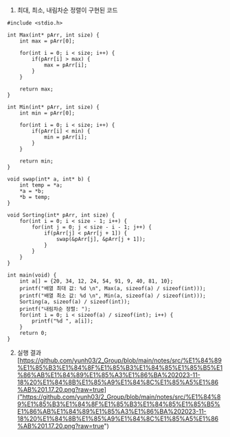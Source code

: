 1. 최대, 최소, 내림차순 정렬이 구현된 코드
```
#include <stdio.h>

int Max(int* pArr, int size) {
    int max = pArr[0];
    
    for(int i = 0; i < size; i++) {
        if(pArr[i] > max) {
            max = pArr[i];
        }
    }

    return max;
}

int Min(int* pArr, int size) {
    int min = pArr[0];
    
    for(int i = 0; i < size; i++) {
        if(pArr[i] < min) {
            min = pArr[i];
        }
    }

    return min;
}

void swap(int* a, int* b) {
    int temp = *a;
    *a = *b;
    *b = temp;
}

void Sorting(int* pArr, int size) {
    for(int i = 0; i < size - 1; i++) {
        for(int j = 0; j < size - i - 1; j++) {
            if(pArr[j] < pArr[j + 1]) {
                swap(&pArr[j], &pArr[j + 1]);
            }
        }
    }
}

int main(void) {
    int a[] = {20, 34, 12, 24, 54, 91, 9, 40, 81, 10};
    printf("배열 최대 값: %d \n", Max(a, sizeof(a) / sizeof(int)));
    printf("배열 최소 값: %d \n", Min(a, sizeof(a) / sizeof(int)));
    Sorting(a, sizeof(a) / sizeof(int));
    printf("내림차순 정렬: ");
    for(int i = 0; i < sizeof(a) / sizeof(int); i++) {
        printf("%d ", a[i]);
    }
    return 0;
}
```

2. 실행 결과
[https://github.com/yunh03/2_Group/blob/main/notes/src/%E1%84%89%E1%85%B3%E1%84%8F%E1%85%B3%E1%84%85%E1%85%B5%E1%86%AB%E1%84%89%E1%85%A3%E1%86%BA%202023-11-18%20%E1%84%8B%E1%85%A9%E1%84%8C%E1%85%A5%E1%86%AB%201.17.20.png?raw=true]("https://github.com/yunh03/2_Group/blob/main/notes/src/%E1%84%89%E1%85%B3%E1%84%8F%E1%85%B3%E1%84%85%E1%85%B5%E1%86%AB%E1%84%89%E1%85%A3%E1%86%BA%202023-11-18%20%E1%84%8B%E1%85%A9%E1%84%8C%E1%85%A5%E1%86%AB%201.17.20.png?raw=true")
